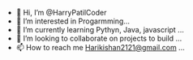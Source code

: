 - 👋 Hi, I’m @HarryPatilCoder
- 👀 I’m interested in Progarmming...
- 🌱 I’m currently learning Pythyn, Java, javascript ...
- 💞️ I’m looking to collaborate on projects to build ...
- 📫 How to reach me Harikishan2121@gmail.com ...

<!---
HarryPatilCoder/HarryPatilCoder is a ✨ special ✨ repository because its `README.md` (this file) appears on your GitHub profile.
You can click the Preview link to take a look at your changes.
--->
